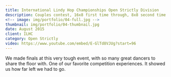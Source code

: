 ```yaml
---
title: International Lindy Hop Championships Open Strictly Division 
description: Couples contest, 16x8 first time through, 8x8 second time through, followed by an all-skate.
<!-- image: img/portfolio/04-full.jpg -->
thumbnail: img/portfolio/04-thumbnail.jpg
date: August 2015
client: ILHC
category: Open Strictly
video: https://www.youtube.com/embed/E-GlTd8VJUg?start=96
---
```

We made finals at this very tough event, with so many great dancers to share the floor with. One of our favorite competition experiences. It showed us how far left we had to go.